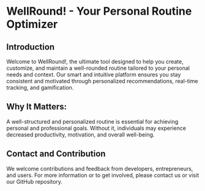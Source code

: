 # WellRound! - Your Personal Routine Optimizer

## Introduction

Welcome to WellRound!, the ultimate tool designed to help you create, customize, and maintain a well-rounded routine tailored to your personal needs and context. Our smart and intuitive platform ensures you stay consistent and motivated through personalized recommendations, real-time tracking, and gamification.

## Why It Matters:

A well-structured and personalized routine is essential for achieving personal and professional goals. Without it, individuals may experience decreased productivity, motivation, and overall well-being.

## Contact and Contribution

We welcome contributions and feedback from developers, entrepreneurs, and users. For more information or to get involved, please contact us or visit our GitHub repository.